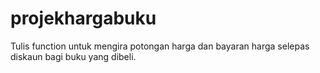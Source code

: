 # projekhargabuku
Tulis function untuk mengira potongan harga dan bayaran harga selepas diskaun bagi buku yang dibeli.
